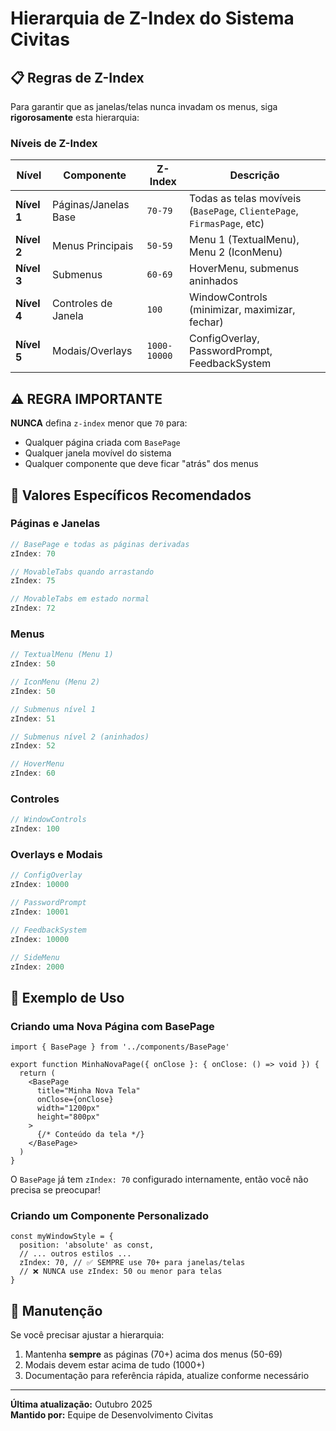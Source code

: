 # Hierarquia de Z-Index do Sistema Civitas

## 📋 Regras de Z-Index

Para garantir que as janelas/telas nunca invadam os menus, siga **rigorosamente** esta hierarquia:

### Níveis de Z-Index

| Nível | Componente | Z-Index | Descrição |
|-------|------------|---------|-----------|
| **Nível 1** | Páginas/Janelas Base | `70-79` | Todas as telas movíveis (`BasePage`, `ClientePage`, `FirmasPage`, etc) |
| **Nível 2** | Menus Principais | `50-59` | Menu 1 (TextualMenu), Menu 2 (IconMenu) |
| **Nível 3** | Submenus | `60-69` | HoverMenu, submenus aninhados |
| **Nível 4** | Controles de Janela | `100` | WindowControls (minimizar, maximizar, fechar) |
| **Nível 5** | Modais/Overlays | `1000-10000` | ConfigOverlay, PasswordPrompt, FeedbackSystem |

## ⚠️ REGRA IMPORTANTE

**NUNCA** defina `z-index` menor que `70` para:
- Qualquer página criada com `BasePage`
- Qualquer janela movível do sistema
- Qualquer componente que deve ficar "atrás" dos menus

## 📝 Valores Específicos Recomendados

### Páginas e Janelas
```typescript
// BasePage e todas as páginas derivadas
zIndex: 70

// MovableTabs quando arrastando
zIndex: 75

// MovableTabs em estado normal
zIndex: 72
```

### Menus
```typescript
// TextualMenu (Menu 1)
zIndex: 50

// IconMenu (Menu 2)
zIndex: 50

// Submenus nível 1
zIndex: 51

// Submenus nível 2 (aninhados)
zIndex: 52

// HoverMenu
zIndex: 60
```

### Controles
```typescript
// WindowControls
zIndex: 100
```

### Overlays e Modais
```typescript
// ConfigOverlay
zIndex: 10000

// PasswordPrompt
zIndex: 10001

// FeedbackSystem
zIndex: 10000

// SideMenu
zIndex: 2000
```

## 🚀 Exemplo de Uso

### Criando uma Nova Página com BasePage

```tsx
import { BasePage } from '../components/BasePage'

export function MinhaNovaPage({ onClose }: { onClose: () => void }) {
  return (
    <BasePage
      title="Minha Nova Tela"
      onClose={onClose}
      width="1200px"
      height="800px"
    >
      {/* Conteúdo da tela */}
    </BasePage>
  )
}
```

O `BasePage` já tem `zIndex: 70` configurado internamente, então você não precisa se preocupar!

### Criando um Componente Personalizado

```tsx
const myWindowStyle = {
  position: 'absolute' as const,
  // ... outros estilos ...
  zIndex: 70, // ✅ SEMPRE use 70+ para janelas/telas
  // ❌ NUNCA use zIndex: 50 ou menor para telas
}
```

## 🔧 Manutenção

Se você precisar ajustar a hierarquia:
1. Mantenha **sempre** as páginas (70+) acima dos menus (50-69)
2. Modais devem estar acima de tudo (1000+)
3. Documentação para referência rápida, atualize conforme necessário

---

**Última atualização:** Outubro 2025  
**Mantido por:** Equipe de Desenvolvimento Civitas

